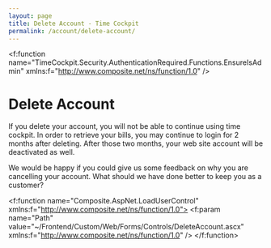 ```yaml
---
layout: page
title: Delete Account - Time Cockpit
permalink: /account/delete-account/
---
```


<f:function name="TimeCockpit.Security.AuthenticationRequired.Functions.EnsureIsAdmin" xmlns:f="http://www.composite.net/ns/function/1.0" /><h1 xmlns="http://www.w3.org/1999/xhtml">Delete Account</h1><p xmlns="http://www.w3.org/1999/xhtml">If you delete your account, you will not be able to continue using time cockpit. In order to retrieve your bills, you may continue to login for 2 months after deleting. After those two months, your web site account will be deactivated as well.</p><p xmlns="http://www.w3.org/1999/xhtml">We would be happy if you could give us some feedback on why you are cancelling your account. What should we have done better to keep you as a customer?</p><f:function name="Composite.AspNet.LoadUserControl" xmlns:f="http://www.composite.net/ns/function/1.0">
  <f:param name="Path" value="~/Frontend/Custom/Web/Forms/Controls/DeleteAccount.ascx" xmlns:f="http://www.composite.net/ns/function/1.0" />
</f:function>